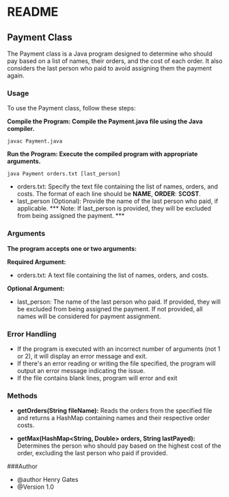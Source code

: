 # README

## Payment Class

The Payment class is a Java program designed to determine who should pay based on a list of names, their orders, and the cost of each order. It also considers the last person who paid to avoid assigning them the payment again.

### Usage

To use the Payment class, follow these steps:

**Compile the Program: Compile the Payment.java file using the Java compiler.**
```
javac Payment.java
```

**Run the Program: Execute the compiled program with appropriate arguments.**
```
java Payment orders.txt [last_person]
```


-  orders.txt: Specify the text file containing the list of names, orders, and costs. The format of each line should be **NAME**, **ORDER**: $**COST**.
-  last_person (Optional): Provide the name of the last person who paid, if applicable.
*** Note: If last_person is provided, they will be excluded from being assigned the payment. *** 

### Arguments

**The program accepts one or two arguments:**

**Required Argument:**
-  orders.txt: A text file containing the list of names, orders, and costs.

**Optional Argument:**
-  last_person: The name of the last person who paid. If provided, they will be excluded from being assigned the payment. If not provided, all names will be considered for payment assignment.
  
### Error Handling

-  If the program is executed with an incorrect number of arguments (not 1 or 2), it will display an error message and exit.
-  If there's an error reading or writing the file specified, the program will output an error message indicating the issue.
-  If the file contains blank lines, program will error and exit

### Methods

-  **getOrders(String fileName):** Reads the orders from the specified file and returns a HashMap containing names and their respective order costs.

-  **getMax(HashMap<String, Double> orders, String lastPayed):** Determines the person who should pay based on the highest cost of the order, excluding the last person who paid if provided.


###Author

-  @author Henry Gates
-  @Version 1.0

